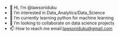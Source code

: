 - 👋 Hi, I’m @lawsoniduku
- 👀 I’m interested in Data_Analytics/Data_Science 
- 🌱 I’m currently learning python for machine learning
- 💞️ I’m looking to collaborate on data science projects
- 📫 How to reach me email:lawsoniduku@gmail.com

<!---
lawsoniduku/lawsoniduku is a ✨ special ✨ repository because its `README.md` (this file) appears on your GitHub profile.
You can click the Preview link to take a look at your changes.
--->
